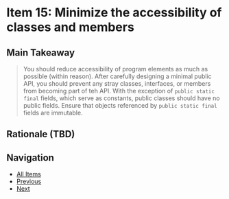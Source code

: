 # Item 15: Minimize the accessibility of classes and members

## Main Takeaway

> You should reduce accessibility of program elements as much as possible (within reason). After carefully designing a minimal public API, you should prevent any stray classes, interfaces, or members from becoming part of teh API. With the exception of `public static final` fields, which serve as constants, public classes should have no public fields. Ensure that objects referenced by `public static final` fields are immutable.

## Rationale (TBD)

## Navigation

- [All Items](../README.md#items)
- [Previous](./item-14-consider-implementing-comparable)
- [Next](./item-15-minimize-the-accessibility-of-classes-and-members.md)
